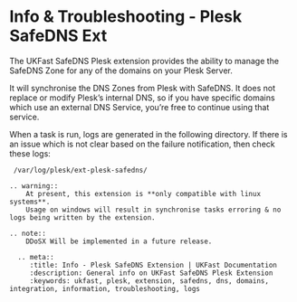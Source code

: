 # Info & Troubleshooting - Plesk SafeDNS Ext

The UKFast SafeDNS Plesk extension provides the ability to manage the SafeDNS Zone for any of the domains on your Plesk Server.

It will synchronise the DNS Zones from Plesk with SafeDNS.
It does not replace or modify Plesk’s internal DNS, so if you have specific domains which use an external DNS Service, you’re free to continue using that service.

When a task is run, logs are generated in the following directory. 
If there is an issue which is not clear based on the failure notification, then check these logs:
```console
 /var/log/plesk/ext-plesk-safedns/
```

```eval_rst
.. warning::
    At present, this extension is **only compatible with linux systems**.
    Usage on windows will result in synchronise tasks erroring & no logs being written by the extension.

```

```eval_rst
.. note::
    DDoSX Will be implemented in a future release.
```

```eval_rst
  .. meta::
     :title: Info - Plesk SafeDNS Extension | UKFast Documentation
     :description: General info on UKFast SafeDNS Plesk Extension
     :keywords: ukfast, plesk, extension, safedns, dns, domains, integration, information, troubleshooting, logs
	  
```
